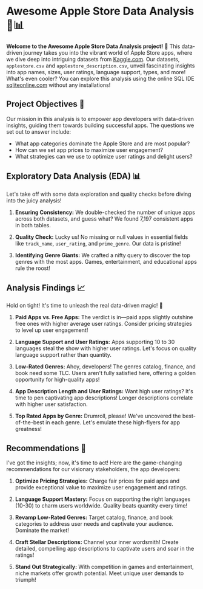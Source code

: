 # Awesome Apple Store Data Analysis 🍏📊

**Welcome to the Awesome Apple Store Data Analysis project!** 🚀 This data-driven journey takes you into the vibrant world of Apple Store apps, where we dive deep into intriguing datasets from [Kaggle.com](http://kaggle.com/). Our datasets, `applestore.csv` and `applestore_description.csv`, unveil fascinating insights into app names, sizes, user ratings, language support, types, and more! What's even cooler? You can explore this analysis using the online SQL IDE [sqliteonline.com](http://sqliteonline.com/) without any installations! 

## Project Objectives 🎯

Our mission in this analysis is to empower app developers with data-driven insights, guiding them towards building successful apps. 
The questions we set out to answer include:

-  What app categories dominate the Apple Store and are most popular?
-  How can we set app prices to maximize user engagement?
-  What strategies can we use to optimize user ratings and delight users?

## Exploratory Data Analysis (EDA) 📊

Let's take off with some data exploration and quality checks before diving into the juicy analysis! 

1. **Ensuring Consistency:** We double-checked the number of unique apps across both datasets, and guess what? We found 7,197 consistent apps in both tables. 

2. **Quality Check:** Lucky us! No missing or null values in essential fields like `track_name`, `user_rating`, and `prime_genre`. Our data is pristine! 

3. **Identifying Genre Giants:** We crafted a nifty query to discover the top genres with the most apps.  Games, entertainment, and educational apps rule the roost!

## Analysis Findings 📈

Hold on tight! It's time to unleash the real data-driven magic! 🎩

1. **Paid Apps vs. Free Apps:** The verdict is in—paid apps slightly outshine free ones with higher average user ratings. Consider pricing strategies to level up user engagement! 

2. **Language Support and User Ratings:** Apps supporting 10 to 30 languages steal the show with higher user ratings. Let's focus on quality language support rather than quantity. 

3. **Low-Rated Genres:** Ahoy, developers! The genres catalog, finance, and book need some TLC. Users aren't fully satisfied here, offering a golden opportunity for high-quality apps! 

4. **App Description Length and User Ratings:** Want high user ratings? It's time to pen captivating app descriptions! Longer descriptions correlate with higher user satisfaction. 

5. **Top Rated Apps by Genre:** Drumroll, please! We've uncovered the best-of-the-best in each genre. Let's emulate these high-flyers for app greatness! 

## Recommendations 🤝

I've got the insights; now, it's time to act! Here are the game-changing recommendations for our visionary stakeholders, the app developers: 

1. **Optimize Pricing Strategies:** Charge fair prices for paid apps and provide exceptional value to maximize user engagement and ratings. 

2. **Language Support Mastery:** Focus on supporting the right languages (10-30) to charm users worldwide. Quality beats quantity every time! 

3. **Revamp Low-Rated Genres:** Target catalog, finance, and book categories to address user needs and captivate your audience. Dominate the market! 

4. **Craft Stellar Descriptions:** Channel your inner wordsmith! Create detailed, compelling app descriptions to captivate users and soar in the ratings! 

5. **Stand Out Strategically:** With competition in games and entertainment, niche markets offer growth potential. Meet unique user demands to triumph! 

